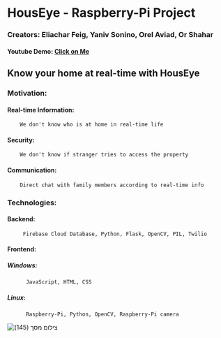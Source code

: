 # HousEye - Raspberry-Pi Project
  ### Creators: Eliachar Feig, Yaniv Sonino, Orel Aviad, Or Shahar
  
   #### Youtube Demo: [Click on Me](https://www.youtube.com/watch?v=vXjOUxHrgU0&ab_channel=%D7%90%D7%9C%D7%99%D7%A9%D7%A8%D7%A4%D7%99%D7%99%D7%92)

## Know your home at real-time with HousEye

### Motivation:
   #### Real-time Information:
        We don't know who is at home in real-time life
   #### Security:
        We don't know if stranger tries to access the property 
   #### Communication:
        Direct chat with family members according to real-time info


### Technologies:
   #### Backend:
         Firebase Cloud Database, Python, Flask, OpenCV, PIL, Twilio
   #### Frontend:
   ##### Windows:
          JavaScript, HTML, CSS
   ##### Linux:
          Raspberry-Pi, Python, OpenCV, Raspberry-Pi camera
   


![‏‏צילום מסך (145)](https://user-images.githubusercontent.com/92340496/187524062-5399a384-c9a6-4a77-bc10-0e779e975df5.png)


